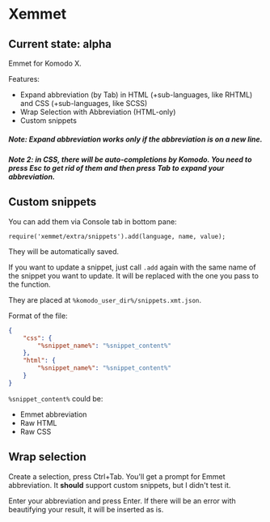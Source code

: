 Xemmet
======

## Current state: alpha

Emmet for Komodo X.

Features:

 * Expand abbreviation (by Tab) in HTML (+sub-languages, like RHTML) and
 CSS (+sub-languages, like SCSS)
 * Wrap Selection with Abbreviation (HTML-only)
 * Custom snippets

##### Note: Expand abbreviation works only if the abbreviation is on a new line.

##### Note 2: in CSS, there will be auto-completions by Komodo. You need to press Esc to get rid of them and then press Tab to expand your abbreviation.


## Custom snippets

You can add them via Console tab in bottom pane:

`require('xemmet/extra/snippets').add(language, name, value);`

They will be automatically saved.

If you want to update a snippet, just call `.add` again with the same name of
the snippet you want to update. It will be replaced with the one you pass to
the function.

They are placed at `%komodo_user_dir%/snippets.xmt.json`.

Format of the file:

```json
{
    "css": {
        "%snippet_name%": "%snippet_content%"
    },
    "html": {
        "%snippet_name%": "%snippet_content%"
    }
}
```

`%snippet_content%` could be:

* Emmet abbreviation
* Raw HTML
* Raw CSS

## Wrap selection

Create a selection, press Ctrl+Tab. You'll get a prompt for Emmet abbreviation.
It **should** support custom snippets, but I didn't test it.

Enter your abbreviation and press Enter. If there will be an error with
beautifying your result, it will be inserted as is.